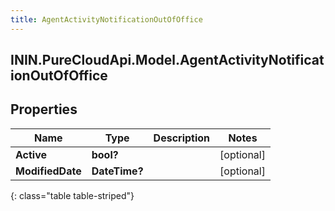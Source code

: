 ```yaml
---
title: AgentActivityNotificationOutOfOffice
---
```

## ININ.PureCloudApi.Model.AgentActivityNotificationOutOfOffice

## Properties

|Name | Type | Description | Notes|
|------------ | ------------- | ------------- | -------------|
| **Active** | **bool?** |  | [optional] |
| **ModifiedDate** | **DateTime?** |  | [optional] |
{: class="table table-striped"}


